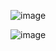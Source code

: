 ![image](https://user-images.githubusercontent.com/64707331/202572191-7b400cba-733f-4ae8-b615-62d31e6a2360.png)

![image](https://user-images.githubusercontent.com/64707331/202570946-ea908ef8-2208-45e6-9bb5-c76f18a33350.png)
